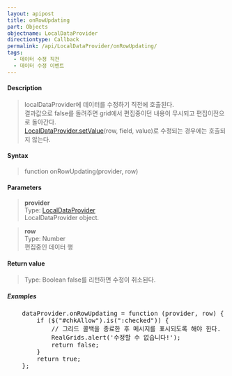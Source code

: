 ```yaml
---
layout: apipost
title: onRowUpdating
part: Objects
objectname: LocalDataProvider
directiontype: Callback
permalink: /api/LocalDataProvider/onRowUpdating/
tags:
  - 데이터 수정 직전
  - 데이터 수정 이벤트
---
```



#### Description

> localDataProvider에 데이터를 수정하기 직전에 호출된다.  
> 결과값으로 false를 돌려주면 grid에서 편집중이던 내용이 무시되고 편집이전으로 돌아간다.  
> [LocalDataProvider.setValue](/api/LocalDataProvider/setValue/)(row, field, value)로 수정되는 경우에는 호출되지 않는다.

#### Syntax

> function onRowUpdating(provider, row)

#### Parameters

> **provider**  
> Type: [LocalDataProvider](/api/LocalDataProvider/)  
> LocalDataProvider object.

> **row**  
> Type: Number  
> 편집중인 데이터 행

#### Return value

> Type: Boolean
> false를 리턴하면 수정이 취소된다.

##### Examples 

<pre class="prettyprint">
    dataProvider.onRowUpdating = function (provider, row) {
        if ($("#chkAllow").is(":checked")) {
            // 그리드 콜백을 종료한 후 메시지를 표시되도록 해야 한다.
            RealGrids.alert('수정할 수 없습니다!');
            return false;
        }
        return true; 
    };
</pre>

